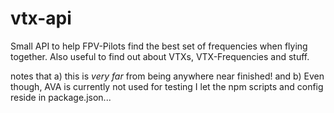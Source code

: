 # vtx-api
Small API to help FPV-Pilots find the best set of frequencies when flying together. Also useful to find out about VTXs, VTX-Frequencies and stuff.

notes that a) this is _very far_ from being anywhere near finished! and b) Even though, AVA is currently not used for testing I let the npm scripts and config reside in package.json...
